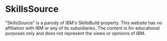 # SkillsSource


"SkillsSource" is a parody of IBM's SkillsBuild property. This website has no affiliation with IBM or any of its subsidiaries. The content is for educational purposes only and does not represent the views or opinions of IBM.








